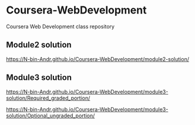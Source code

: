 # Coursera-WebDevelopment
Coursera Web Development class repository
## Module2 solution
https://N-bin-Andr.github.io/Coursera-WebDevelopment/module2-solution/
## Module3 solution
https://N-bin-Andr.github.io/Coursera-WebDevelopment/module3-solution/Required_graded_portion/

https://N-bin-Andr.github.io/Coursera-WebDevelopment/module3-solution/Optional_ungraded_portion/
